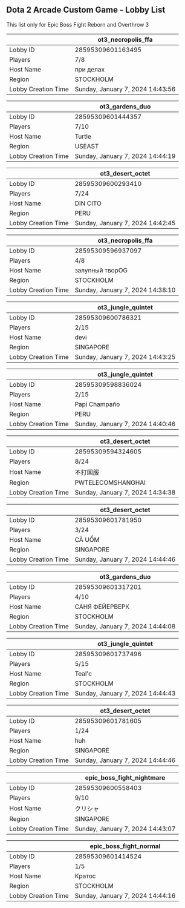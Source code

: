 ## Dota 2 Arcade Custom Game - Lobby List

This list only for Epic Boss Fight Reborn and Overthrow 3

|  | ot3_necropolis_ffa |
| ------ | ------ |
| Lobby ID | 28595309601163495 |
| Players | 7/8 |
| Host Name | при делах |
| Region | STOCKHOLM |
| Lobby Creation Time | Sunday, January 7, 2024 14:43:56 |


|  | ot3_gardens_duo |
| ------ | ------ |
| Lobby ID | 28595309601444357 |
| Players | 7/10 |
| Host Name | Turtle |
| Region | USEAST |
| Lobby Creation Time | Sunday, January 7, 2024 14:44:19 |


|  | ot3_desert_octet |
| ------ | ------ |
| Lobby ID | 28595309600293410 |
| Players | 7/24 |
| Host Name | DIN CITO |
| Region | PERU |
| Lobby Creation Time | Sunday, January 7, 2024 14:42:45 |


|  | ot3_necropolis_ffa |
| ------ | ------ |
| Lobby ID | 28595309596937097 |
| Players | 4/8 |
| Host Name | залупный творOG |
| Region | STOCKHOLM |
| Lobby Creation Time | Sunday, January 7, 2024 14:38:10 |


|  | ot3_jungle_quintet |
| ------ | ------ |
| Lobby ID | 28595309600786321 |
| Players | 2/15 |
| Host Name | devi |
| Region | SINGAPORE |
| Lobby Creation Time | Sunday, January 7, 2024 14:43:25 |


|  | ot3_jungle_quintet |
| ------ | ------ |
| Lobby ID | 28595309598836024 |
| Players | 2/15 |
| Host Name | Papi Champaño |
| Region | PERU |
| Lobby Creation Time | Sunday, January 7, 2024 14:40:46 |


|  | ot3_desert_octet |
| ------ | ------ |
| Lobby ID | 28595309594324605 |
| Players | 8/24 |
| Host Name | 不打国服 |
| Region | PWTELECOMSHANGHAI |
| Lobby Creation Time | Sunday, January 7, 2024 14:34:38 |


|  | ot3_desert_octet |
| ------ | ------ |
| Lobby ID | 28595309601781950 |
| Players | 3/24 |
| Host Name | CÀ UỒM |
| Region | SINGAPORE |
| Lobby Creation Time | Sunday, January 7, 2024 14:44:46 |


|  | ot3_gardens_duo |
| ------ | ------ |
| Lobby ID | 28595309601317201 |
| Players | 4/10 |
| Host Name | САНЯ ФЕЙЕРВЕРК |
| Region | STOCKHOLM |
| Lobby Creation Time | Sunday, January 7, 2024 14:44:08 |


|  | ot3_jungle_quintet |
| ------ | ------ |
| Lobby ID | 28595309601737496 |
| Players | 5/15 |
| Host Name | Teal'c |
| Region | STOCKHOLM |
| Lobby Creation Time | Sunday, January 7, 2024 14:44:43 |


|  | ot3_desert_octet |
| ------ | ------ |
| Lobby ID | 28595309601781605 |
| Players | 1/24 |
| Host Name | huh |
| Region | SINGAPORE |
| Lobby Creation Time | Sunday, January 7, 2024 14:44:46 |


|  | epic_boss_fight_nightmare |
| ------ | ------ |
| Lobby ID | 28595309600558403 |
| Players | 9/10 |
| Host Name | クリシャ |
| Region | SINGAPORE |
| Lobby Creation Time | Sunday, January 7, 2024 14:43:07 |


|  | epic_boss_fight_normal |
| ------ | ------ |
| Lobby ID | 28595309601414524 |
| Players | 1/5 |
| Host Name | Кратос |
| Region | STOCKHOLM |
| Lobby Creation Time | Sunday, January 7, 2024 14:44:16 |



